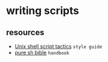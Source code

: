 # writing scripts

## resources

- [Unix shell script tactics](https://github.com/SixArm/unix-shell-script-tactics) `style guide`
- [pure sh bible](https://github.com/dylanaraps/pure-sh-bible) `handbook`